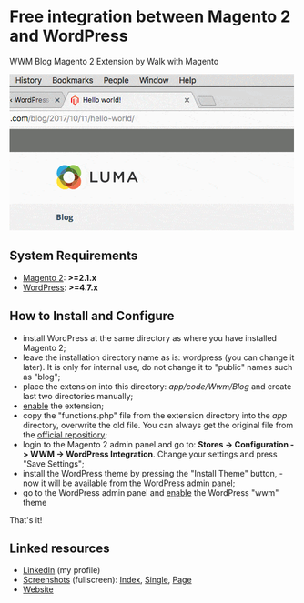 # Free integration between Magento 2 and WordPress
WWM Blog Magento 2 Extension by Walk with Magento

<kbd>![Overview slideshow](https://raw.githubusercontent.com/vdevx86/wwm-blog/doc/doc/images/main.gif "Overview slideshow")</kbd>

## System Requirements

* [Magento 2](http://devdocs.magento.com/guides/v2.1/install-gde/system-requirements-tech.html): **>=2.1.x**
* [WordPress](https://wordpress.org/about/requirements/): **>=4.7.x**

## How to Install and Configure

* install WordPress at the same directory as where you have installed Magento 2;
* leave the installation directory name as is: wordpress (you can change it later). It is only for internal use, do not change it to "public" names such as "blog";
* place the extension into this directory: _app/code/Wwm/Blog_ and create last two directories manually;
* [enable](http://devdocs.magento.com/guides/v2.1/install-gde/install/cli/install-cli-subcommands-enable.html) the extension;
* copy the "functions.php" file from the extension directory into the _app_ directory, overwrite the old file. You can always get the original file from the [official repositiory](https://github.com/magento/magento2);
* login to the Magento 2 admin panel and go to: **Stores -> Configuration -> WWM -> WordPress Integration**.
Change your settings and press "Save Settings";
* install the WordPress theme by pressing the "Install Theme" button, - now it will be available from the WordPress admin panel;
* go to the WordPress admin panel and [enable](https://codex.wordpress.org/Using_Themes) the WordPress "wwm" theme

That's it!

## Linked resources
* [LinkedIn](https://www.linkedin.com/in/vdevx86/) (my profile)
* [Screenshots](http://wwm-integrations.in.ua/screenshots.html) (fullscreen): [Index](http://wwm-integrations.in.ua/i/index.png), [Single](http://wwm-integrations.in.ua/i/single.png), [Page](http://wwm-integrations.in.ua/i/page.png)
* [Website](http://wwm-integrations.in.ua/)
